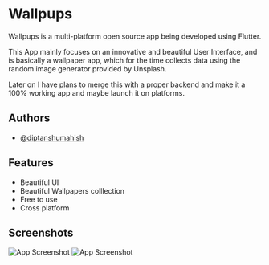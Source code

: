 
# Wallpups

Wallpups is a multi-platform open source app being developed using Flutter.

This App mainly focuses on an innovative and beautiful User Interface, and is basically a 
wallpaper app, which for the time collects data using the random image generator provided
by Unsplash.

Later on I have plans to merge this with a proper backend and make it a 100% working app
and maybe launch it on platforms.


## Authors

- [@diptanshumahish](https://www.github.com/diptanshumahish)


## Features

- Beautiful UI
- Beautiful Wallpapers colllection
- Free to use
- Cross platform


## Screenshots

![App Screenshot](https://i.im.ge/2022/07/05/u0Ycn1.png)
![App Screenshot](https://i.im.ge/2022/07/05/u0YfRT.png)

